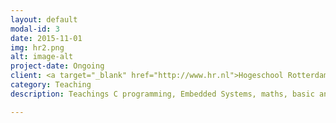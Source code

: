 ```yaml
---
layout: default
modal-id: 3
date: 2015-11-01
img: hr2.png
alt: image-alt
project-date: Ongoing
client: <a target="_blank" href="http://www.hr.nl">Hogeschool Rotterdam</a>
category: Teaching
description: Teachings C programming, Embedded Systems, maths, basic analog telecommunications, project management and Matlab.

---
```

